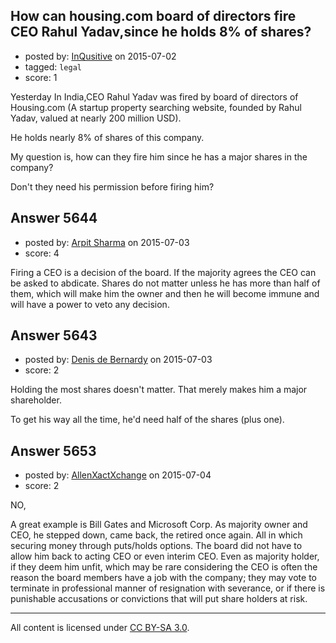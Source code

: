 ## How can housing.com board of directors fire CEO Rahul Yadav,since he holds 8% of shares?

- posted by: [InQusitive](https://stackexchange.com/users/4804776/inqusitive) on 2015-07-02
- tagged: `legal`
- score: 1

Yesterday In India,CEO Rahul Yadav was fired by board of directors of Housing.com (A startup property searching website, founded by Rahul Yadav, valued at nearly 200 million USD).

He holds nearly 8% of shares of this company. 

My question is, how can they fire him since he has a major shares in the company?

Don't they need his permission before firing him?


## Answer 5644

- posted by: [Arpit Sharma](https://stackexchange.com/users/6568457/arpit-sharma) on 2015-07-03
- score: 4

Firing a CEO is a decision of the board. If the majority agrees the CEO can be asked to abdicate. Shares do not matter unless he has more than half of them, which will make him the owner and then he will become immune and will have a power to veto any decision.


## Answer 5643

- posted by: [Denis de Bernardy](https://stackexchange.com/users/182468/denis-de-bernardy) on 2015-07-03
- score: 2

Holding the most shares doesn't matter. That merely makes him a major shareholder.

To get his way all the time, he'd need half of the shares (plus one).


## Answer 5653

- posted by: [AllenXactXchange](https://stackexchange.com/users/6572620/allenxactxchange) on 2015-07-04
- score: 2

NO,

A great example is Bill Gates and Microsoft Corp. As majority owner and CEO, he stepped down, came back, the retired once again. All in which securing money through puts/holds options. 
The board did not have to allow him back to acting CEO or even interim CEO. 
Even as majority holder, if they deem him unfit, which may be rare considering the CEO is often the reason the board members have a job with the company; they may vote to terminate in professional manner of resignation with severance, or if there is punishable accusations or convictions that will put share holders at risk. 





---

All content is licensed under [CC BY-SA 3.0](https://creativecommons.org/licenses/by-sa/3.0/).
